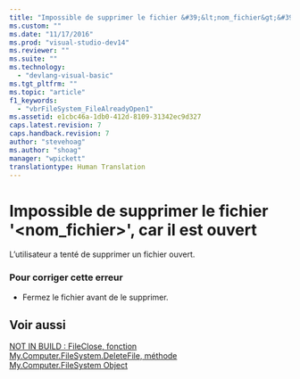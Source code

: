 ```yaml
---
title: "Impossible de supprimer le fichier &#39;&lt;nom_fichier&gt;&#39;, car il est ouvert | Microsoft Docs"
ms.custom: ""
ms.date: "11/17/2016"
ms.prod: "visual-studio-dev14"
ms.reviewer: ""
ms.suite: ""
ms.technology: 
  - "devlang-visual-basic"
ms.tgt_pltfrm: ""
ms.topic: "article"
f1_keywords: 
  - "vbrFileSystem_FileAlreadyOpen1"
ms.assetid: e1cbc46a-1db0-412d-8109-31342ec9d327
caps.latest.revision: 7
caps.handback.revision: 7
author: "stevehoag"
ms.author: "shoag"
manager: "wpickett"
translationtype: Human Translation
---
```

# Impossible de supprimer le fichier &#39;&lt;nom_fichier&gt;&#39;, car il est ouvert
L’utilisateur a tenté de supprimer un fichier ouvert.  
  
### Pour corriger cette erreur  
  
-   Fermez le fichier avant de le supprimer.  
  
## Voir aussi  
 [NOT IN BUILD : FileClose, fonction](http://msdn.microsoft.com/fr-fr/f307b39f-a996-4ff6-ab13-e0b05ea5ab91)   
 [My.Computer.FileSystem.DeleteFile, méthode](http://msdn.microsoft.com/fr-fr/07637b38-bd99-49b1-8cc0-dc37cdb14dba)   
 [My.Computer.FileSystem Object](../../visual-basic/language-reference/objects/my-computer-filesystem-object.md)